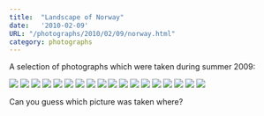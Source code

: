 ```yaml
---
title:  "Landscape of Norway"
date:   '2010-02-09'
URL: "/photographs/2010/02/09/norway.html"
category: photographs
---
```


A selection of photographs which were taken during summer 2009:

![](/images/norway_summer_2010/small-SommerFerie2009-072.jpg "")
![](/images/norway_summer_2010/small-SommerFerie2009-074.jpg "")
![](/images/norway_summer_2010/small-SommerFerie2009-075.jpg "")
![](/images/norway_summer_2010/small-SommerFerie2009-094.jpg "")
![](/images/norway_summer_2010/small-SommerFerie2009-174.jpg "")
![](/images/norway_summer_2010/small-SommerFerie2009-201.jpg "")
![](/images/norway_summer_2010/small-SommerFerie2009-203.jpg "")
![](/images/norway_summer_2010/small-SommerFerie2009-209.jpg "")
![](/images/norway_summer_2010/small-SommerFerie2009-210.jpg "")
![](/images/norway_summer_2010/small-SommerFerie2009-225.jpg "")
![](/images/norway_summer_2010/small-SommerFerie2009-236.jpg "")
![](/images/norway_summer_2010/small-SommerFerie2009-241.jpg "")
![](/images/norway_summer_2010/small-SommerFerie2009-246.jpg "")
![](/images/norway_summer_2010/small-SommerFerie2009-339.jpg "")
![](/images/norway_summer_2010/small-SommerFerie2009-382.jpg "")
![](/images/norway_summer_2010/small-SommerFerie2009-392.jpg "")
![](/images/norway_summer_2010/small-SommerFerie2009-412.jpg "")
![](/images/norway_summer_2010/small-SommerFerie2009-451.jpg "")

Can you guess which picture was taken where?
